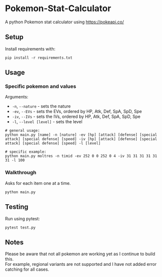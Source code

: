# Pokemon-Stat-Calculator
A python Pokemon stat calculator using https://pokeapi.co/

## Setup
Install requirements with:
```
pip install -r requirements.txt
```

## Usage
### Specific pokemon and values
Arguments:
* `-n`, `--nature` - sets the nature
* `-ev`, `--EVs` - sets the EVs, ordered by HP, Atk, Def, SpA, SpD, Spe
* `-iv`, `--IVs` - sets the IVs, ordered by HP, Atk, Def, SpA, SpD, Spe
* `-l`, `--level [level]` - sets the level
```
# general usage:
python main.py [name] -n [nature] -ev [hp] [attack] [defense] [special attack] [special defense] [speed] -iv [hp] [attack] [defense] [special attack] [special defense] [speed] -l [level]

# specific example:
python main.py moltres -n timid -ev 252 0 0 252 0 4 -iv 31 31 31 31 31 31 -l 100
```

### Walkthrough
Asks for each item one at a time.
```
python main.py
```

## Testing
Run using pytest:
```
pytest test.py
```

## Notes
Please be aware that not all pokemon are working yet as I continue to build this.<br>
For example, regional variants are not supported and I have not added error catching for all cases.
